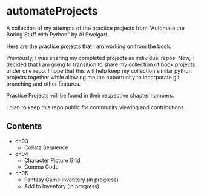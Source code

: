 # automateProjects
A collection of my attempts of the practice projects from "Automate the Boring Stuff with Python" by Al Sweigart

Here are the practice projects that I am working on from the book. 

Previously, I was sharing my completed projects as individual repos. 
Now, I decided that I am going to transition to share my collection of book projects under one repo.
I hope that this will help keep my collection similar python projects together while allowing me the opportunity to incorporate git branching and other features.

Practice Projects will be found in their respective chapter numbers.

I plan to keep this repo public for community viewing and contributions.

## Contents
- ch03
  - Collatz Sequence
- ch04
  - Character Picture Grid 
  - Comma Code
- ch05
  - Fantasy Game Inventory (in progress)
  - Add to Inventory (in progress)
